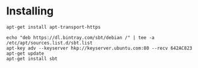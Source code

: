 Installing
==========

    apt-get install apt-transport-https

    echo "deb https://dl.bintray.com/sbt/debian /" | tee -a /etc/apt/sources.list.d/sbt.list
    apt-key adv --keyserver hkp://keyserver.ubuntu.com:80 --recv 642AC823
    apt-get update
    apt-get install sbt


